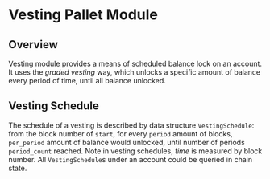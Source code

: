 # Vesting Pallet Module

## Overview
Vesting module provides a means of scheduled balance lock on an account. It uses the *graded vesting* way, which unlocks a
specific amount of balance every period of time, until all balance unlocked.

## Vesting Schedule

The schedule of a vesting is described by data structure `VestingSchedule`: from the block number of `start`, for every `period` amount of blocks, `per_period` amount of balance would unlocked, until number of periods `period_count` reached. Note in vesting schedules, *time* is measured by block number. All `VestingSchedule`s under an account could be queried in chain state.